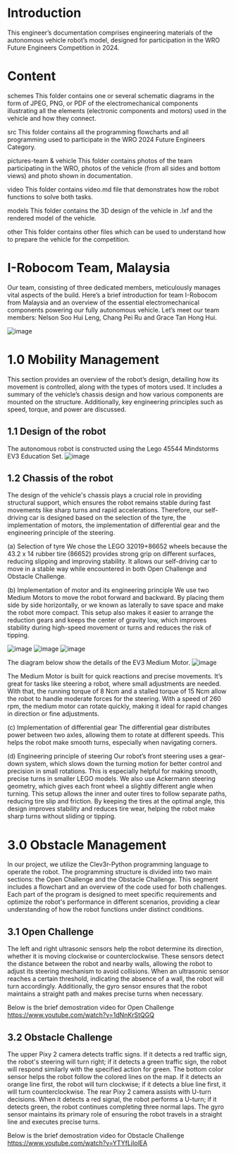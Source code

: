 # Introduction
This engineer’s documentation comprises engineering materials of the autonomous vehicle robot’s model, designed for participation in the WRO Future Engineers Competition in 2024.

# Content
schemes This folder contains one or several schematic diagrams in the form of JPEG, PNG, or PDF of the electromechanical components illustrating all the elements (electronic components and motors) used in the vehicle and how they connect.

src This folder contains all the programming flowcharts and all programming used to participate in the WRO 2024 Future Engineers Category.

pictures-team & vehicle This folder contains photos of the team participating in the WRO, photos of the vehicle (from all sides and bottom views) and photo shown in documentation.

video This folder contains video.md file that demonstrates how the robot functions to solve both tasks.

models This folder contains the 3D design of the vehicle in .lxf and the rendered model of the vehicle.

other This folder contains other files which can be used to understand how to prepare the vehicle for the competition.

# I-Robocom Team, Malaysia
Our team, consisting of three dedicated members, meticulously manages vital aspects of the build. Here’s a brief introduction for team I-Robocom from Malaysia and an overview of the essential electromechanical components powering our fully autonomous vehicle. Let’s meet our team members: Nelson Soo Hui Leng, Chang Pei Ru and Grace Tan Hong Hui.
 
![image](https://github.com/user-attachments/assets/9b97fa88-97bf-43cb-a684-3b05c71ba12a)

# 1.0 Mobility Management
This section provides an overview of the robot’s design, detailing how its movement is controlled, along with the types of motors used. It includes a summary of the vehicle’s chassis design and how various components are mounted on the structure. Additionally, key engineering principles such as speed, torque, and power are discussed.

## 1.1 Design of the robot
The autonomous robot is constructed using the Lego 45544 Mindstorms EV3 Education Set. 
![image](https://github.com/user-attachments/assets/a3faa8c6-da3b-4916-b486-fa2adb304ab8)

## 1.2 	Chassis of the robot
The design of the vehicle's chassis plays a crucial role in providing structural support, which ensures the robot remains stable during fast movements like sharp turns and rapid accelerations. Therefore, our self-driving car is designed based on the selection of the tyre, the implementation of motors, the implementation of differential gear and the engineering principle of the steering.

(a)	Selection of tyre
We chose the LEGO 32019+86652 wheels because the 43.2 x 14 rubber tire (86652) provides strong grip on different surfaces, reducing slipping and improving stability. It allows our self-driving car to move in a stable way while encountered in both Open Challenge and Obstacle Challenge.

(b)	Implementation of motor and its engineering principle
We use two Medium Motors to move the robot forward and backward. By placing them side by side horizontally, or we known as laterally to save space and make the robot more compact. This setup also makes it easier to arrange the reduction gears and keeps the center of gravity low, which improves stability during high-speed movement or turns and reduces the risk of tipping.

![image](https://github.com/user-attachments/assets/ed2d1db9-f80f-4440-af76-af2387c30c43)
  ![image](https://github.com/user-attachments/assets/0e8f951f-af5b-4631-a99a-22a8a37a9a81)
  ![image](https://github.com/user-attachments/assets/0f8c650d-eaf5-4090-9382-294ddebbe9a5)



The diagram below show the details of the EV3 Medium Motor. 
![image](https://github.com/user-attachments/assets/0ab6104f-f4e0-4a4f-bc85-c1ea3a65089d)


The Medium Motor is built for quick reactions and precise movements. It’s great for tasks like steering a robot, where small adjustments are needed. With that, the running torque of 8 Ncm and a stalled torque of 15 Ncm allow the robot to handle moderate forces for the steering. With a speed of 260 rpm, the medium motor can rotate quickly, making it ideal for rapid changes in direction or fine adjustments.

(c)	Implementation of differential gear
The differential gear distributes power between two axles, allowing them to rotate at different speeds. This helps the robot make smooth turns, especially when navigating corners.

(d)	Engineering principle of steering
Our robot’s front steering uses a gear-down system, which slows down the turning motion for better control and precision in small rotations. This is especially helpful for making smooth, precise turns in smaller LEGO models.
We also use Ackermann steering geometry, which gives each front wheel a slightly different angle when turning. This setup allows the inner and outer tires to follow separate paths, reducing tire slip and friction. By keeping the tires at the optimal angle, this design improves stability and reduces tire wear, helping the robot make sharp turns without sliding or tipping.

# 3.0	Obstacle Management
In our project, we utilize the Clev3r-Python programming language to operate the robot. The programming structure is divided into two main sections: the Open Challenge and the Obstacle Challenge. This segment includes a flowchart and an overview of the code used for both challenges. Each part of the program is designed to meet specific requirements and optimize the robot's performance in different scenarios, providing a clear understanding of how the robot functions under distinct conditions.


## 3.1	Open Challenge
The left and right ultrasonic sensors help the robot determine its direction, whether it is moving clockwise or counterclockwise. These sensors detect the distance between the robot and nearby walls, allowing the robot to adjust its steering mechanism to avoid collisions. When an ultrasonic sensor reaches a certain threshold, indicating the absence of a wall, the robot will turn accordingly. Additionally, the gyro sensor ensures that the robot maintains a straight path and makes precise turns when necessary.
		

Below is the brief demostration video for Open Challenge
https://www.youtube.com/watch?v=1dNnKrStQGQ 
 
## 3.2 Obstacle Challenge
The upper Pixy 2 camera detects traffic signs. If it detects a red traffic sign, the robot's steering will turn right; if it detects a green traffic sign, the robot will respond similarly with the specified action for green. The bottom color sensor helps the robot follow the colored lines on the map. If it detects an orange line first, the robot will turn clockwise; if it detects a blue line first, it will turn counterclockwise.
The rear Pixy 2 camera assists with U-turn decisions. When it detects a red signal, the robot performs a U-turn; if it detects green, the robot continues completing three normal laps.
The gyro sensor maintains its primary role of ensuring the robot travels in a straight line and executes precise turns.


Below is the brief demostration video for Obstacle Challenge
https://www.youtube.com/watch?v=YTYfLjIolEA





